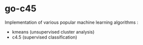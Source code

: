 # go-c45

Implementation of various popular machine learning algorithms :

* kmeans (unsupervised cluster analysis)
* c4.5 (supervised classification)
